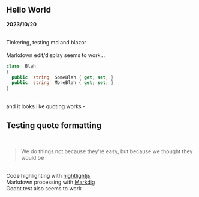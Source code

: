 ﻿## Hello World



**2023/10/20**

\
Tinkering, testing md and blazor
\
\
Markdown edit/display seems to work...

```C#
class  Blah
{
  public  string  SomeBlah { get; set; }
  public  string  MoreBlah { get; set; }
}
```
\
and it looks like quoting works -

## Testing quote formatting
&nbsp;
&nbsp;
> We do things not because they're easy, but because we thought they would be

\
Code highlighting with [hightlightjs](https://highlightjs.org/)
\
Markdown processing with [Markdig](https://github.com/xoofx/markdig)
\
Godot test also seems to work
